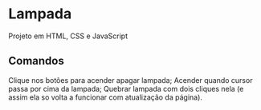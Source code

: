 # Lampada
Projeto em HTML, CSS e JavaScript

## Comandos
Clique nos botões para acender apagar lampada;
Acender quando cursor passa por cima da lampada;
Quebrar lampada com dois cliques nela (e assim ela so volta a funcionar com atualização da página).
